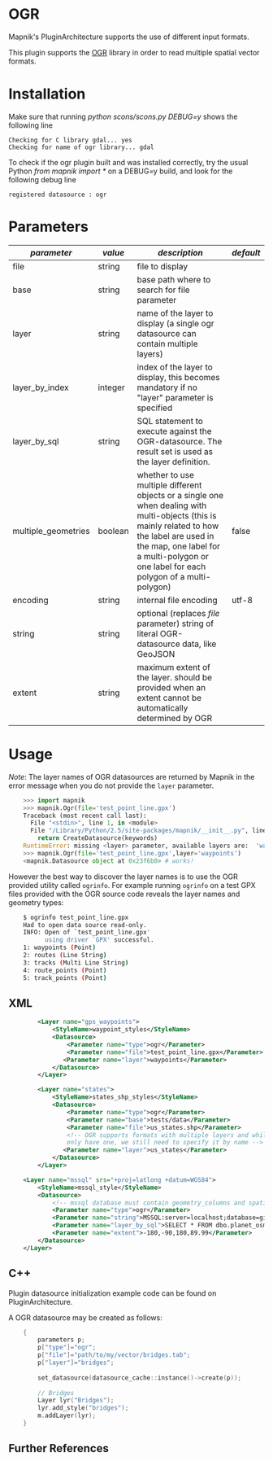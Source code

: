 # OGR

Mapnik's PluginArchitecture supports the use of different input formats.

This plugin supports the [OGR](http://www.gdal.org/ogr/index.html) library in order to read multiple spatial vector formats.

# Installation

Make sure that running _python scons/scons.py DEBUG=y_ shows the following line

    Checking for C library gdal... yes
    Checking for name of ogr library... gdal

To check if the ogr plugin built and was installed correctly, try the usual Python _from mapnik import *_ on a DEBUG=y build, and look for the following debug line

    registered datasource : ogr

# Parameters

| _parameter_         | _value_ | _description_                                                                                                                                                                                                                           | _default_ |
| ------------------- | ------- | --------------------------------------------------------------------------------------------------------------------------------------------------------------------------------------------------------------------------------------- | --------- |
| file                | string  | file to display                                                                                                                                                                                                                         |           |
| base                | string  | base path where to search for file parameter                                                                                                                                                                                            |           |
| layer               | string  | name of the layer to display (a single ogr datasource can contain multiple layers)                                                                                                                                                      |           |
| layer_by_index      | integer | index of the layer to display, this becomes mandatory if no "layer" parameter is specified                                                                                                                                              |           |
| layer_by_sql        | string  | SQL statement to execute against the OGR-datasource. The result set is used as the layer definition.                                                                                                                                    |
| multiple_geometries | boolean | whether to use multiple different objects or a single one when dealing with multi-objects (this is mainly related to how the label are used in the map, one label for a multi-polygon or one label for each polygon of a multi-polygon) | false     |
| encoding            | string  | internal file encoding                                                                                                                                                                                                                  | utf-8     |
| string              | string  | optional (replaces _file_ parameter) string of literal OGR-datasource data, like GeoJSON                                                                                                                                                |
| extent              | string  | maximum extent of the layer. should be provided when an extent cannot be automatically determined by OGR                                                                                                                                |

# Usage

_Note_: The layer names of OGR datasources are returned by Mapnik in the error message when you do not provide the `layer` parameter.

```python
    >>> import mapnik
    >>> mapnik.Ogr(file='test_point_line.gpx')
    Traceback (most recent call last):
      File "<stdin>", line 1, in <module>
      File "/Library/Python/2.5/site-packages/mapnik/__init__.py", line 295, in Ogr
        return CreateDatasource(keywords)
    RuntimeError: missing <layer> parameter, available layers are:  'waypoints'  'routes'  'tracks'  'route_points'  'track_points'
    >>> mapnik.Ogr(file='test_point_line.gpx',layer='waypoints')
    <mapnik.Datasource object at 0x23f6b0> # works!
```

However the best way to discover the layer names is to use the OGR provided utility called `ogrinfo`. For example running `ogrinfo` on a test GPX files provided with the OGR source code reveals the layer names and geometry types:

```sh
    $ ogrinfo test_point_line.gpx
    Had to open data source read-only.
    INFO: Open of `test_point_line.gpx'
          using driver `GPX' successful.
    1: waypoints (Point)
    2: routes (Line String)
    3: tracks (Multi Line String)
    4: route_points (Point)
    5: track_points (Point)
```

## XML

```xml
        <Layer name="gps_waypoints">
            <StyleName>waypoint_styles</StyleName>
            <Datasource>
                <Parameter name="type">ogr</Parameter>
                <Parameter name="file">test_point_line.gpx</Parameter>
               <Parameter name="layer">waypoints</Parameter>
            </Datasource>
        </Layer>
```

```xml
        <Layer name="states">
            <StyleName>states_shp_styles</StyleName>
            <Datasource>
                <Parameter name="type">ogr</Parameter>
                <Parameter name="base">tests/data</Parameter>
                <Parameter name="file">us_states.shp</Parameter>
                <!-- OGR supports formats with multiple layers and while shapefiles
                only have one, we still need to specify it by name -->
               <Parameter name="layer">us_states</Parameter>
            </Datasource>
        </Layer>
```

```xml
    <Layer name="mssql" srs="+proj=latlong +datum=WGS84">
        <StyleName>mssql_style</StyleName>
        <Datasource>
            <!-- mssql database must contain geometry_columns and spatial_ref_sys metadata tables-->
            <Parameter name="type">ogr</Parameter>
            <Parameter name="string">MSSQL:server=localhost;database=gis;trusted_connection=yes</Parameter>
            <Parameter name="layer_by_sql">SELECT * FROM dbo.planet_osm_line</Parameter>
            <Parameter name="extent">-180,-90,180,89.99</Parameter>
        </Datasource>
    </Layer>
```

## C++

Plugin datasource initialization example code can be found on PluginArchitecture.

A OGR datasource may be created as follows:

```cpp
    {
        parameters p;
        p["type"]="ogr";
        p["file"]="path/to/my/vector/bridges.tab";
        p["layer"]="bridges";
    
        set_datasource(datasource_cache::instance()->create(p));
    
        // Bridges
        Layer lyr("Bridges");
        lyr.add_style("bridges");
        m.addLayer(lyr);
    }
```

## Further References

